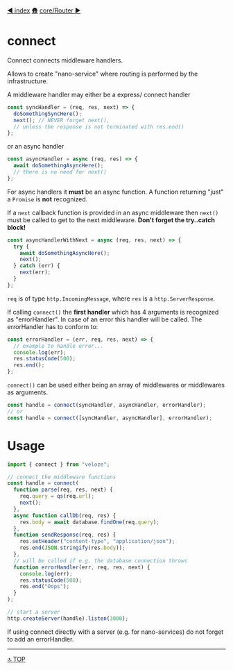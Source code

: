 [◀︎ index](../index.md)
[🛖](../index.md)
[core/Router ▶](../core/Router.md)

# connect

Connect connects middleware handlers.

Allows to create "nano-service" where routing is performed by the infrastructure.

A middleware handler may either be a express/ connect handler

```js
const syncHandler = (req, res, next) => {
  doSomethingSyncHere();
  next(); // NEVER forget next(),
  // unless the response is not terminated with res.end()
};
```

or an async handler

```js
const asyncHandler = async (req, res) => {
  await doSomethingAsyncHere();
  // there is no need for next()
};
```

For async handlers it **must** be an async function. A function returning "just"
a `Promise` is **not** recognized.

If a `next` callback function is provided in an async middleware then `next()`
must be called to get to the next middleware. 
**Don't forget the try..catch block!**

```js
const asyncHandlerWithNext = async (req, res, next) => {
  try {
    await doSomethingAsyncHere();
    next();
  } catch (err) {
    next(err);
  }
};
```

`req` is of type `http.IncomingMessage`, where `res` is a `http.ServerResponse`.

If calling `connect()` the **first handler** which has 4 arguments is recognized
as "errorHandler". In case of an error this handler will be called. The
errorHandler has to conform to:

```js
const errorHandler = (err, req, res, next) => {
  // example to handle error...
  console.log(err);
  res.statusCode(500);
  res.end();
};
```

`connect()` can be used either being an array of middlewares or middlewares as
arguments.

```js
const handle = connect(syncHandler, asyncHandler, errorHandler);
// or
const handle = connect([syncHandler, asyncHandler], errorHandler);
```

# Usage

```js
import { connect } from "veloze";

// connect the middleware functions
const handle = connect(
  function parse(req, res, next) {
    req.query = qs(req.url);
    next();
  },
  async function callDb(req, res) {
    res.body = await database.findOne(req.query);
  },
  function sendResponse(req, res) {
    res.setHeader("content-type", "application/json");
    res.end(JSON.stringify(res.body));
  },
  // will be called if e.g. the database connection throws
  function errorHandler(err, req, res, next) {
    console.log(err);
    res.statusCode(500);
    res.end("Oops");
  }
);

// start a server
http.createServer(handle).listen(3000);
```

If using connect directly with a server (e.g. for nano-services) do not forget
to add an errorHandler.

---

[🔝 TOP](#top)
